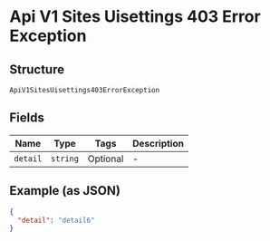 
# Api V1 Sites Uisettings 403 Error Exception

## Structure

`ApiV1SitesUisettings403ErrorException`

## Fields

| Name | Type | Tags | Description |
|  --- | --- | --- | --- |
| `detail` | `string` | Optional | - |

## Example (as JSON)

```json
{
  "detail": "detail6"
}
```

